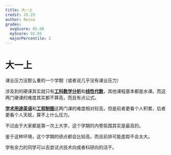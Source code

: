 ```yaml
---
title: 大一上
credit: 25.25
author: Reina
grades:
  avgScore: 85.08
  myScore: 92.65
  majorPercentile: 2
---
```


# 大一上

课业压力没那么重的一个学期（或者说几乎没有课业压力）

涉及到的硬课其实就只有[**工科数学分析**](工科数学分析I)和[**线性代数**](线性代数B)，其他课程基本都是水课。而这两门硬课的难度其实都不算高，而且有点公式。

[**学术用途英语**](学术用途英语一级)和[**工程制图**](工程制图C)这两门课的难度相对较高，但是前者更看个人积累，后者更看个人天赋，算不上什么压力。

不过由于大家都是第一次上大学，这个学期的内卷氛围其实是最高的。

鉴于这种环境，这个学期的绩点都会比较高，而且前排可能差距不会太大。

学有余力的同学可以去尝试点技术向或者科研向的活干。

